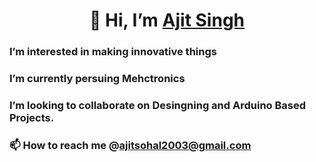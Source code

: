 <h1 align="Center"> 👋 Hi, I’m <a href="www.linkedin.com/in/ajit-sohal"> Ajit Singh </a> </h1> 

### I’m interested in making innovative things
### I’m currently persuing Mehctronics
### I’m looking to collaborate on Desingning and Arduino Based Projects.
### 📫 How to reach me @ajitsohal2003@gmail.com
